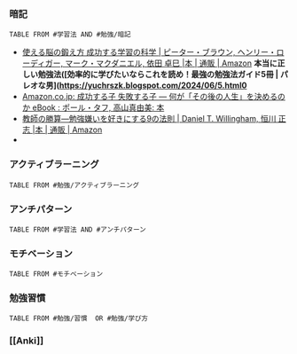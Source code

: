 ### 暗記
```dataview
TABLE FROM #学習法 AND #勉強/暗記  
```

- [使える脳の鍛え方 成功する学習の科学 | ピーター・ブラウン, ヘンリー・ローディガー, マーク・マクダニエル, 依田 卓巳 |本 | 通販 | Amazon](https://www.amazon.co.jp/dp/4757160666?tag=maftracking142669-22&linkCode=ure&creative=6339)
**本当に正しい勉強法([効率的に学びたいならこれを読め！最強の勉強法ガイド5冊 | パレオな男](https://yuchrszk.blogspot.com/2024/06/5.html0**
- [Amazon.co.jp: 成功する子 失敗する子 ― 何が「その後の人生」を決めるのか eBook : ポール・タフ, 高山真由美: 本](https://www.amazon.co.jp/dp/B00MRRF3N8?tag=maftracking142669-22&linkCode=ure&creative=6339)
- [教師の勝算―勉強嫌いを好きにする9の法則 | Daniel T. Willingham, 恒川 正志 |本 | 通販 | Amazon](https://www.amazon.co.jp/dp/4491036829?tag=maftracking142669-22&linkCode=ure&creative=6339)
- 
### アクティブラーニング
```dataview
TABLE FROM #勉強/アクティブラーニング 
```
### アンチパターン
```dataview
TABLE FROM #学習法 AND #アンチパターン 
```
### モチベーション
```dataview
TABLE FROM #モチベーション 
```
### 勉強習慣
```dataview
TABLE FROM #勉強/習慣  OR #勉強/学び方 
```

### [[Anki]]

